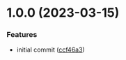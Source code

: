 # 1.0.0 (2023-03-15)


### Features

* initial commit ([ccf46a3](https://github.com/conermurphy/semantic-release-tutorial/commit/ccf46a34c3306164e2ba85428b12adfd364755cf))
